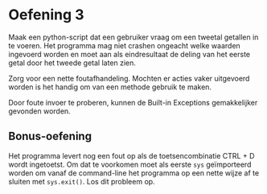 # Oefening 3

Maak een python-script dat een gebruiker vraag om een tweetal getallen in te voeren. Het programma mag niet crashen ongeacht welke waarden ingevoerd worden en moet aan als eindresultaat de deling van het eerste getal door het tweede getal laten zien.

Zorg voor een nette foutafhandeling. Mochten er acties vaker uitgevoerd worden is het handig om van een methode gebruik te maken.

Door foute invoer te proberen, kunnen de Built-in Exceptions gemakkelijker gevonden worden.


## Bonus-oefening

Het programma levert nog een fout op als de toetsencombinatie CTRL + D wordt ingetoetst. Om dat te voorkomen moet als eerste `sys` geïmporteerd worden om vanaf de command-line het programma op een nette wijze af te sluiten met `sys.exit()`. Los dit probleem op.
